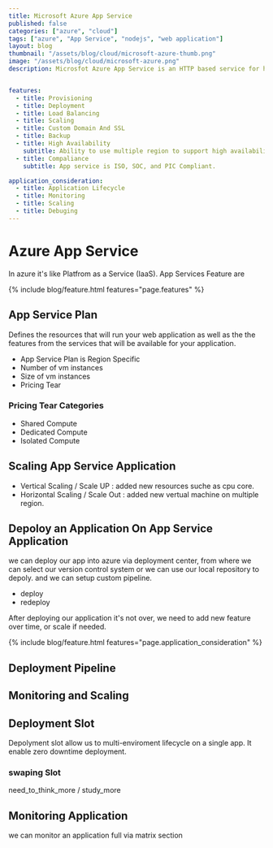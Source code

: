```yaml
---
title: Microsoft Azure App Service
published: false
categories: ["azure", "cloud"]
tags: ["azure", "App Service", "nodejs", "web application"]
layout: blog
thumbnail: "/assets/blog/cloud/microsoft-azure-thumb.png"
image: "/assets/blog/cloud/microsoft-azure.png"
description: Microsfot Azure App Service is an HTTP based service for hosting web application, Rest APIs, and Mobile backends. 


features: 
  - title: Provisioning
  - title: Deployment
  - title: Load Balancing
  - title: Scaling
  - title: Custom Domain And SSL
  - title: Backup
  - title: High Availability
    subtitle: Ability to use multiple region to support high availability
  - title: Compaliance
    subtitle: App service is ISO, SOC, and PIC Compliant.

application_consideration: 
  - title: Application Lifecycle
  - title: Monitoring
  - title: Scaling
  - title: Debuging
---
```


# Azure App Service  
In azure it's like Platfrom as a Service (IaaS). App Services Feature are

{% include blog/feature.html features="page.features" %}


## App Service Plan
Defines the resources that will run your web application as well as the the features from the services that will be available for your application. 

- App Service Plan is Region Specific
- Number of vm instances 
- Size of vm instances 
- Pricing Tear

### Pricing Tear Categories
- Shared Compute 
- Dedicated Compute 
- Isolated Compute 


## Scaling App Service Application
- Vertical Scaling / Scale UP : added new resources suche as cpu core. 
- Horizontal Scaling / Scale Out : added new vertual machine on multiple region. 


## Depoloy an Application On App Service Application 
we can deploy our app into azure via deployment center, from where we can select our version control system or we can use our local repository to depoly. and we can setup custom pipeline. 

- deploy 
- redeploy 

After deploying our application it's not over, we need to add new feature over time, or scale if needed. 

{% include blog/feature.html features="page.application_consideration" %}

## Deployment Pipeline 

## Monitoring and Scaling 

## Deployment Slot 
Depolyment slot allow us to multi-enviroment lifecycle on a single app. It enable zero downtime deployment. 

### swaping Slot 
need_to_think_more / study_more


## Monitoring Application
we can monitor an application full via matrix section 

